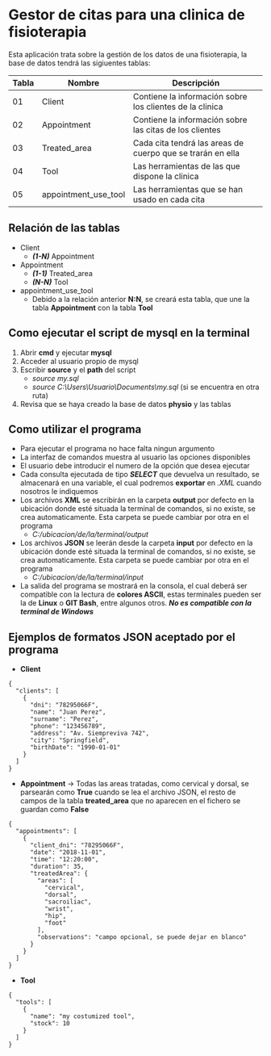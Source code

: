 # **Gestor de citas para una clinica de fisioterapia**
Esta aplicación trata sobre la gestión de los datos de una fisioterapia, la base de datos tendrá las sigiuentes tablas:

|Tabla| Nombre              | Descripción |
|--   |--                   |--           |
|01   |Client               | Contiene la información sobre los clientes de la clinica |
|02   |Appointment          | Contiene la información sobre las citas de los clientes |
|03   |Treated_area         | Cada cita tendrá las areas de cuerpo que se trarán en ella |
|04   |Tool                 | Las herramientas de las que dispone la clinica |
|05   |appointment_use_tool | Las herramientas que se han usado en cada cita| 

## **Relación de las tablas**
* Client
    * **_(1-N)_** Appointment
* Appointment
    * **_(1-1)_** Treated_area
    * **_(N-N)_** Tool
* appointment_use_tool
    * Debido a la relación anterior **N:N**, se creará esta tabla, que une la tabla **Appointment** con la tabla **Tool** 

## **Como ejecutar el script de mysql en la terminal**
1. Abrir **cmd** y ejecutar **mysql**
2. Acceder al usuario propio de mysql
3. Escribir **source** y el **path** del script 
    * _source my.sql_
    * _source C:\Users\Usuario\Documents\my.sql_ (si se encuentra en otra ruta)
4. Revisa que se haya creado la base de datos **physio** y las tablas

## **Como utilizar el programa**
* Para ejecutar el programa no hace falta ningun argumento
* La interfaz de comandos muestra al usuario las opciones disponibles
* El usuario debe introducir el numero de la opción que desea ejecutar
* Cada consulta ejecutada de tipo **_SELECT_** que devuelva un resultado, se almacenará en una variable, el cual podremos **exportar** en _.XML_ cuando nosotros le indiquemos
* Los archivos **XML** se escribirán en la carpeta **output** por defecto en la ubicación donde esté situada la terminal de comandos, si no existe, se crea automaticamente. Esta carpeta se puede cambiar por otra en el programa
    * _C:/ubicacion/de/la/terminal/output_
* Los archivos **JSON** se leerán desde la carpeta **input** por defecto en la ubicación donde esté situada la terminal de comandos, si no existe, se crea automaticamente. Esta carpeta se puede cambiar por otra en el programa
    * _C:/ubicacion/de/la/terminal/input_
* La salida del programa se mostrará en la consola, el cual deberá ser compatible con la lectura de **colores ASCII**, estas terminales pueden ser la de **Linux** o **GIT Bash**, entre algunos otros. **_No es compatible con la terminal de Windows_**

## **Ejemplos de formatos JSON aceptado por el programa**
* **Client**
```
{
  "clients": [
    {
      "dni": "78295066F",
      "name": "Juan Perez",
      "surname": "Perez",
      "phone": "123456789",
      "address": "Av. Siempreviva 742",
      "city": "Springfield",
      "birthDate": "1990-01-01"
    }
  ]
}
```
* **Appointment** -> Todas las areas tratadas, como cervical y dorsal, se parsearán como **True** cuando se lea el archivo JSON, el resto de campos de la tabla **treated_area** que no aparecen en el fichero se guardan como **False**
```
{
  "appointments": [
    {
      "client_dni": "78295066F",
      "date": "2018-11-01",
      "time": "12:20:00",
      "duration": 35,
      "treatedArea": {
        "areas": [
          "cervical",
          "dorsal",
          "sacroiliac",
          "wrist",
          "hip",
          "foot"
        ],
        "observations": "campo opcional, se puede dejar en blanco"
      }
    }
  ]
}
```
* **Tool**
```
{
  "tools": [
    {
      "name": "my costumized tool",
      "stock": 10
    }
  ]
}
```